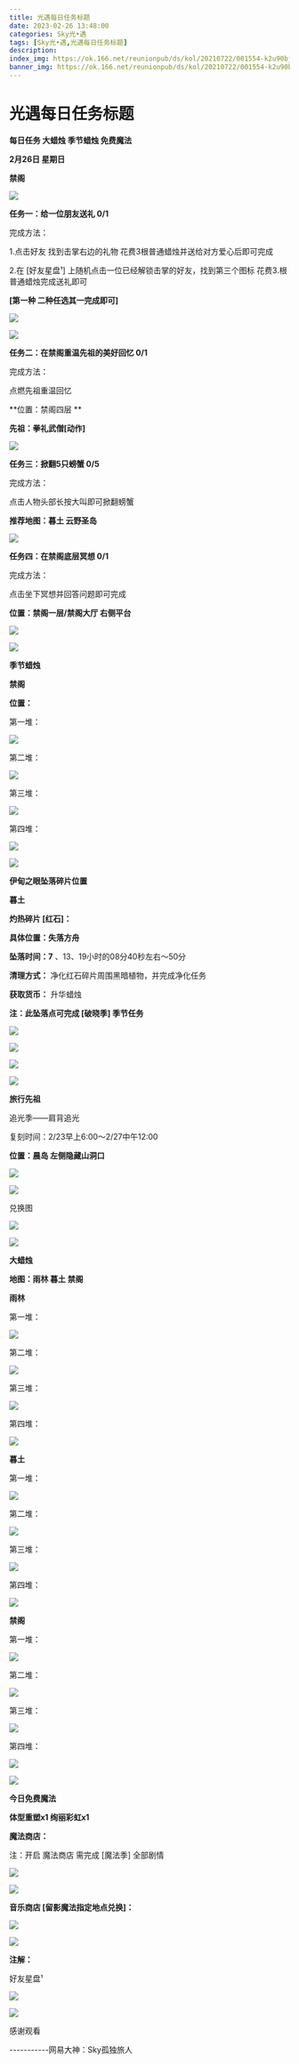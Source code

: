 ```yaml
---
title: 光遇每日任务标题
date: 2023-02-26 13:48:00
categories: Sky光•遇
tags: [Sky光•遇,光遇每日任务标题]
description: 
index_img: https://ok.166.net/reunionpub/ds/kol/20210722/001554-k2u90bj7ay.png?imageView&thumbnail=600x0&type=jpg
banner_img: https://ok.166.net/reunionpub/ds/kol/20210722/001554-k2u90bj7ay.png?imageView&thumbnail=600x0&type=jpg
---
```

# 光遇每日任务标题
**每日任务 大蜡烛 季节蜡烛 免费魔法**

 **2月26日 星期日**

 **禁阁**

![](https://img.166.net/reunionpub/ds/kol/20230226/002159-ob0a87ngt9.jpg)

 **任务一：给一位朋友送礼 0/1**

完成方法：

1.点击好友 找到击掌右边的礼物 花费3根普通蜡烛并送给对方爱心后即可完成

2.在 [好友星盘¹] 上随机点击一位已经解锁击掌的好友，找到第三个图标 花费3.根普通蜡烛完成送礼即可

 **[第一种 二种任选其一完成即可]**

![](https://img.166.net/reunionpub/ds/kol/20230226/000308-wz0bsi8mcj.jpg)

![](https://img.166.net/reunionpub/ds/kol/20230226/000320-8ht415s6nc.jpg)

 **任务二：在禁阁重温先祖的美好回忆 0/1**

完成方法：

点燃先祖重温回忆

 **位置：禁阁四层  **

 **先祖：拳礼武僧[动作]**

![](https://img.166.net/reunionpub/ds/kol/20230226/000441-2i3uj4vyse.jpg)

 **任务三：掀翻5只螃蟹 0/5**

完成方法：

点击人物头部长按大叫即可掀翻螃蟹

 **推荐地图：暮土 云野圣岛**

![](https://img.166.net/reunionpub/ds/kol/20230226/000601-pw9ftq4vm2.jpg)

 **任务四：在禁阁底层冥想 0/1**

完成方法：

点击坐下冥想并回答问题即可完成

 **位置：禁阁一层/禁阁大厅 右侧平台**

![](https://img.166.net/reunionpub/ds/kol/20230226/000652-ssb40q2lz8.jpeg)

![](https://img.166.net/reunionpub/ds/kol/20221018/100256-wzutnocka0.png)

 **季节蜡烛**

 **禁阁**

 **位置：**

第一堆：

![](https://img.166.net/reunionpub/ds/kol/20230225/235120-fqs6ui1dzg.jpeg)

第二堆：

![](https://img.166.net/reunionpub/ds/kol/20230225/235201-qcmpksvbst.jpeg)

第三堆：

![](https://img.166.net/reunionpub/ds/kol/20230225/235211-8wlgs2pfdi.jpeg)

第四堆：

![](https://img.166.net/reunionpub/ds/kol/20230225/235221-rmjnzov4w6.jpeg)

![](https://img.166.net/reunionpub/ds/kol/20221130/005912-5mvshq9nf3.png)

 **伊甸之眼坠落碎片位置**

 **暮土**

 **灼热碎片 [红石]：**

 **具体位置：失落方舟**

 **坠落时间：7** 、13、19小时的08分40秒左右～50分

 **清理方式：** 净化红石碎片周围黑暗植物，并完成净化任务

 **获取货币：** 升华蜡烛

 **注：此坠落点可完成  [破晓季] 季节任务**

![](https://img.166.net/reunionpub/ds/kol/20230226/001905-15lia0ouqy.jpeg)

![](https://img.166.net/reunionpub/ds/kol/20230226/001915-gsujh3qrcz.jpg)

![](https://img.166.net/reunionpub/ds/kol/20230226/002012-oqs9zf7cbt.jpeg)

![](https://img.166.net/reunionpub/ds/kol/20221018/100256-wzutnocka0.png)

 **旅行先祖**

追光季——肩背追光

复刻时间：2/23早上6:00～2/27中午12:00

 **位置：晨岛  左侧隐藏山洞口**

![](https://img.166.net/reunionpub/ds/kol/20230223/020547-asqpr1ny4l.jpg)

![](https://img.166.net/reunionpub/ds/kol/20230223/000836-vk193hadoz.jpeg)

兑换图

![](https://img.166.net/reunionpub/ds/kol/20230224/101152-pzss2ir95l.jpg)

![](https://img.166.net/reunionpub/ds/kol/20221018/100256-wzutnocka0.png)

 **大蜡烛**

 **地图：雨林 暮土 禁阁**

 **雨林**

第一堆：

![](https://img.166.net/reunionpub/ds/kol/20230225/235443-vtg3l6n80p.jpeg)

第二堆：

![](https://img.166.net/reunionpub/ds/kol/20230225/235458-uf8gweo5hp.jpeg)

第三堆：

![](https://img.166.net/reunionpub/ds/kol/20230225/235517-zmq8lis70w.png)

第四堆：

![](https://img.166.net/reunionpub/ds/kol/20230225/235535-43s5trnucg.png)

 **暮土**

第一堆：

![](https://img.166.net/reunionpub/ds/kol/20230225/235559-4r0ktu1sls.png)

第二堆：

![](https://img.166.net/reunionpub/ds/kol/20230225/235613-ss9hqr6bkl.png)

第三堆：

![](https://img.166.net/reunionpub/ds/kol/20230225/235631-7ls3a0wuit.png)

第四堆：

![](https://img.166.net/reunionpub/ds/kol/20230225/235650-4tqzy9c2el.png)

 **禁阁**

第一堆：

![](https://img.166.net/reunionpub/ds/kol/20230225/235830-f7ieupqnra.png)

第二堆：

![](https://img.166.net/reunionpub/ds/kol/20230225/235856-8kwshrv6mo.png)

第三堆：

![](https://img.166.net/reunionpub/ds/kol/20230225/235925-wpsa95qosy.png)

第四堆：

![](https://img.166.net/reunionpub/ds/kol/20230225/235948-gev7fs8tqj.png)

![](https://img.166.net/reunionpub/ds/kol/20221018/100256-wzutnocka0.png)

 **今日免费魔法**

 **体型重塑x1 绚丽彩虹x1**

 **魔法商店：**

注：开启 魔法商店 需完成 [魔法季] 全部剧情

![](https://img.166.net/reunionpub/ds/kol/20221018/100559-oibznvdtus.png)

![](https://img.166.net/reunionpub/ds/kol/20230226/000037-smn36w7krv.jpeg)

 **音乐商店 [留影魔法指定地点兑换]：**

![](https://img.166.net/reunionpub/ds/kol/20230224/233737-f01qbz3jyk.jpeg)

 **![](https://img.166.net/reunionpub/ds/kol/20221018/100256-wzutnocka0.png)**

 **注解：**

好友星盘¹

![](https://img.166.net/reunionpub/ds/kol/20230226/000958-sny8lhkmp5.jpeg)

 **![](https://img.166.net/reunionpub/ds/kol/20221018/100256-wzutnocka0.png)**

感谢观看

\-----------网易大神：Sky孤独旅人

